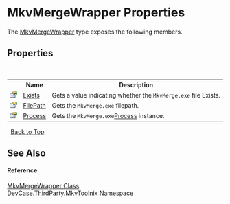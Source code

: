 # MkvMergeWrapper Properties
 

The <a href="T_DevCase_ThirdParty_MkvToolnix_MkvMergeWrapper">MkvMergeWrapper</a> type exposes the following members.


## Properties
&nbsp;<table><tr><th></th><th>Name</th><th>Description</th></tr><tr><td>![Public property](media/pubproperty.gif "Public property")</td><td><a href="P_DevCase_ThirdParty_MkvToolnix_MkvMergeWrapper_Exists">Exists</a></td><td>
Gets a value indicating whether the `MkvMerge.exe` file Exists.</td></tr><tr><td>![Public property](media/pubproperty.gif "Public property")</td><td><a href="P_DevCase_ThirdParty_MkvToolnix_MkvMergeWrapper_FilePath">FilePath</a></td><td>
Gets the `MkvMerge.exe` filepath.</td></tr><tr><td>![Public property](media/pubproperty.gif "Public property")</td><td><a href="P_DevCase_ThirdParty_MkvToolnix_MkvMergeWrapper_Process">Process</a></td><td>
Gets the `MkvMerge.exe`<a href="P_DevCase_ThirdParty_MkvToolnix_MkvMergeWrapper_Process">Process</a> instance.</td></tr></table>&nbsp;
<a href="#mkvmergewrapper-properties">Back to Top</a>

## See Also


#### Reference
<a href="T_DevCase_ThirdParty_MkvToolnix_MkvMergeWrapper">MkvMergeWrapper Class</a><br /><a href="N_DevCase_ThirdParty_MkvToolnix">DevCase.ThirdParty.MkvToolnix Namespace</a><br />